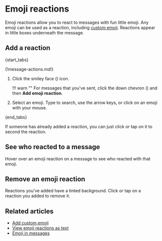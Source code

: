# Emoji reactions

Emoji reactions allow you to react to messages with fun little emoji. Any
emoji can be used as a reaction, including
[custom emoji](/help/add-custom-emoji). Reactions appear in little boxes
underneath the message.

## Add a reaction

{start_tabs}

{!message-actions.md!}

1. Click the smiley face (<i class="fa fa-smile-o"></i>) icon.

    !!! warn ""
        For messages that you've sent, click the down chevron
        (<i class="fa fa-chevron-down"></i>) and then
        **Add emoji reaction**.

1. Select an emoji. Type to search, use the arrow keys, or click on an emoji
   with your mouse.

{end_tabs}

If someone has already added a reaction, you can just click or tap on it to
second the reaction.

## See who reacted to a message

Hover over an emoji reaction on a message to see who reacted with that emoji.

## Remove an emoji reaction

Reactions you've added have a tinted background. Click or tap on a reaction you
added to remove it.

## Related articles

* [Add custom emoji](/help/add-custom-emoji)
* [View emoji reactions as text](/help/view-emoji-as-text)
* [Emoji in messages](/help/emoji-and-emoticons)
